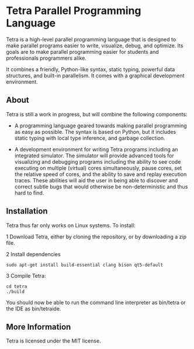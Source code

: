 Tetra Parallel Programming Language
===================================

Tetra is a high-level parallel programming language that is designed to make
parallel programs easier to write, visualize, debug, and optimize. Its goals are
to make parallel programming easier for students and professionals programmers
alike.

It combines a friendly, Python-like syntax, static typing, powerful data
structures, and built-in parallelism. It comes with a graphical development
environment.

About
-----
Tetra is still a work in progress, but will combine the following components:

- A programming language geared towards making parallel programming as easy as
possible.  The syntax is based on Python, but it includes static typing with
local type inference, and garbage collection.

- A development environment for writing Tetra programs including an integrated
simulator. The simulator will provide advanced tools for visualizing and
debugging programs including the ability to see code executing on multiple
(virtual) cores simultaneously, pause cores, set the relative speed of cores,
and the ability to save and replay execution traces. These abilities will aid
the user in being able to discover and correct subtle bugs that would otherwise
be non-deterministic and thus hard to find.

Installation
------------

Tetra thus far only works on Linux systems.  To install:

1 Download Tetra, either by cloning the repository, or by downloading a zip file.

2 Install dependencies
```
sudo apt-get install build-essential clang bison qt5-default
```

3 Compile Tetra:
```
cd tetra
./build
```

You should now be able to run the command line interpreter as bin/tetra or the
IDE as bin/tetraide.

More Information
----------------

Tetra is licensed under the MIT license.

